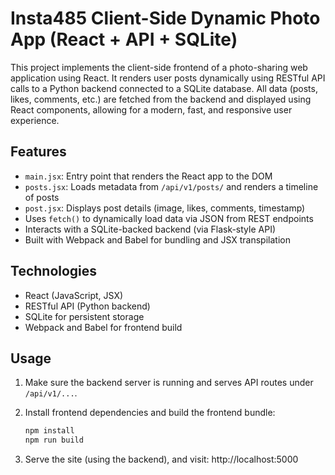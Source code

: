 # Insta485 Client-Side Dynamic Photo App (React + API + SQLite)

This project implements the client-side frontend of a photo-sharing web application using React. It renders user posts dynamically using RESTful API calls to a Python backend connected to a SQLite database. All data (posts, likes, comments, etc.) are fetched from the backend and displayed using React components, allowing for a modern, fast, and responsive user experience.

## Features

- `main.jsx`: Entry point that renders the React app to the DOM
- `posts.jsx`: Loads metadata from `/api/v1/posts/` and renders a timeline of posts
- `post.jsx`: Displays post details (image, likes, comments, timestamp)
- Uses `fetch()` to dynamically load data via JSON from REST endpoints
- Interacts with a SQLite-backed backend (via Flask-style API)
- Built with Webpack and Babel for bundling and JSX transpilation

## Technologies

- React (JavaScript, JSX)
- RESTful API (Python backend)
- SQLite for persistent storage
- Webpack and Babel for frontend build

## Usage

1. Make sure the backend server is running and serves API routes under `/api/v1/...`.

2. Install frontend dependencies and build the frontend bundle:
   ```bash
   npm install
   npm run build
   ```
3. Serve the site (using the backend), and visit: http://localhost:5000
